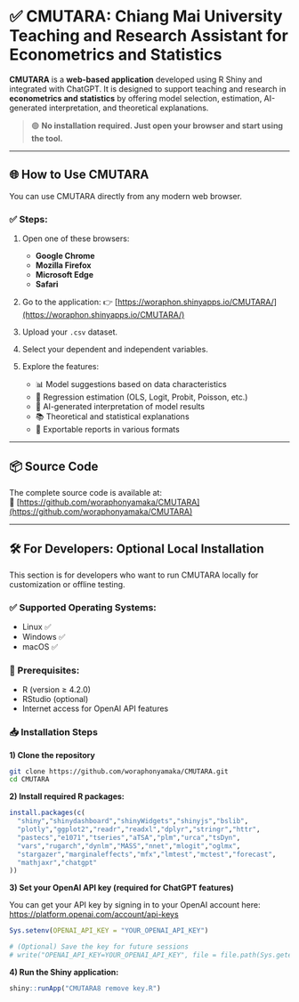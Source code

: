 # ✅ CMUTARA: Chiang Mai University Teaching and Research Assistant for Econometrics and Statistics

**CMUTARA** is a **web-based application** developed using R Shiny and integrated with ChatGPT. It is designed to support teaching and research in **econometrics and statistics** by offering model selection, estimation, AI-generated interpretation, and theoretical explanations.

> 🟢 **No installation required. Just open your browser and start using the tool.**

---

## 🌐 How to Use CMUTARA

You can use CMUTARA directly from any modern web browser.

### ✅ Steps:
1. Open one of these browsers:
   - **Google Chrome**
   - **Mozilla Firefox**
   - **Microsoft Edge**
   - **Safari**

2. Go to the application:
   👉 [https://woraphon.shinyapps.io/CMUTARA/](https://woraphon.shinyapps.io/CMUTARA/)

3. Upload your `.csv` dataset.

4. Select your dependent and independent variables.

5. Explore the features:
   - 📊 Model suggestions based on data characteristics
   - 🧮 Regression estimation (OLS, Logit, Probit, Poisson, etc.)
   - 💬 AI-generated interpretation of model results
   - 📚 Theoretical and statistical explanations
   - 📁 Exportable reports in various formats

---

## 📦 Source Code

The complete source code is available at:  
🔗 [https://github.com/woraphonyamaka/CMUTARA](https://github.com/woraphonyamaka/CMUTARA)

---

## 🛠️ For Developers: Optional Local Installation

This section is for developers who want to run CMUTARA locally for customization or offline testing.

### ✅ Supported Operating Systems:
- Linux ✅
- Windows ✅
- macOS ✅

### 🔧 Prerequisites:
- R (version ≥ 4.2.0)
- RStudio (optional)
- Internet access for OpenAI API features

### 📥 Installation Steps

**1) Clone the repository**
```bash
git clone https://github.com/woraphonyamaka/CMUTARA.git
cd CMUTARA
```
**2) Install required R packages:**
```r
install.packages(c(
  "shiny","shinydashboard","shinyWidgets","shinyjs","bslib",
  "plotly","ggplot2","readr","readxl","dplyr","stringr","httr",
  "pastecs","e1071","tseries","aTSA","plm","urca","tsDyn",
  "vars","rugarch","dynlm","MASS","nnet","mlogit","oglmx",
  "stargazer","marginaleffects","mfx","lmtest","mctest","forecast",
  "mathjaxr","chatgpt"
))
```

**3) Set your OpenAI API key (required for ChatGPT features)**

You can get your API key by signing in to your OpenAI account here:
https://platform.openai.com/account/api-keys
```r
Sys.setenv(OPENAI_API_KEY = "YOUR_OPENAI_API_KEY")

# (Optional) Save the key for future sessions
# write("OPENAI_API_KEY=YOUR_OPENAI_API_KEY", file = file.path(Sys.getenv("HOME"), ".Renviron"), append = TRUE)
```
**4) Run the Shiny application:**
```r
shiny::runApp("CMUTARA8 remove key.R")
```
